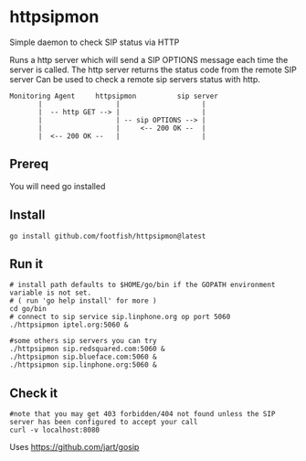 # httpsipmon

Simple daemon to check SIP status via HTTP

Runs a http server which will send a SIP OPTIONS message each time the server is called.
The http server returns the status code from the remote SIP server
Can be used to check a remote sip servers status with http.
```
Monitoring Agent     httpsipmon          sip server 
       |                  |                    | 
       |  -- http GET --> |                    |
       |                  | -- sip OPTIONS --> |
       |                  |     <-- 200 OK --  |
       |  <-- 200 OK --   |                    |
```

## Prereq 
You will need go installed 

## Install 
```
go install github.com/footfish/httpsipmon@latest
```
## Run it
```
# install path defaults to $HOME/go/bin if the GOPATH environment variable is not set.
# ( run 'go help install' for more )
cd go/bin 
# connect to sip service sip.linphone.org op port 5060 
./httpsipmon iptel.org:5060 &  

#some others sip servers you can try 
./httpsipmon sip.redsquared.com:5060 &
./httpsipmon sip.blueface.com:5060 &
./httpsipmon sip.linphone.org:5060 &

```
## Check it
```
#note that you may get 403 forbidden/404 not found unless the SIP server has been configured to accept your call 
curl -v localhost:8080
```

Uses https://github.com/jart/gosip